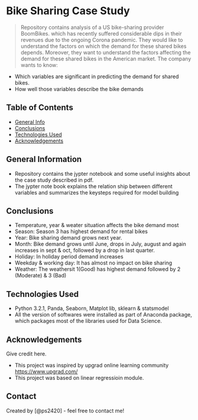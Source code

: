 # Bike Sharing Case Study
> Repository contains analysis of a US bike-sharing provider BoomBikes. which has recently suffered considerable dips in their revenues due to the ongoing Corona pandemic. They would like to understand the factors on which the demand for these shared bikes depends. Moreover, they want to understand the factors affecting the demand for these shared bikes in the American market. The company wants to know:

* Which variables are significant in predicting the demand for shared bikes.
* How well those variables describe the bike demands


## Table of Contents
* [General Info](#general-information)
* [Conclusions](#conclusions)
* [Technologies Used](#technologies-used)
* [Acknowledgements](#acknowledgements)

<!-- You can include any other section that is pertinent to your problem -->

## General Information
- Repository contains the jypter notebook and some useful insights about the case study described in pdf.
- The jypter note book explains the relation ship between different variables and summarizes the keysteps required for model building

## Conclusions
- Temperature, year & weater situation affects the bike demand most
- Season: Season 3 has highest demand for rental bikes
- Year: Bike sharing demand grows next year.
- Month: Bike demand grows until June, drops in July, august and again increases in sept & oct, followed by a drop in last quarter. 
- Holiday: In holiday period demand increases
- Weekday & working day: It has almost no impact on bike sharing
- Weather: The weathersit 1(Good) has highest demand followed by 2 (Moderate) & 3 (Bad)


## Technologies Used
- Python 3.2.1, Panda, Seaborn, Matplot lib, sklearn & statsmodel
- All the version of softwares were installed as part of Anaconda package, which packages most of the libraries used for Data Science.

<!-- As the libraries versions keep on changing, it is recommended to mention the version of library used in this project -->

## Acknowledgements
Give credit here.
- This project was inspired by upgrad online learning community https://www.upgrad.com/
- This project was based on linear regressioin module.


## Contact
Created by [@ps2420] - feel free to contact me!


<!-- Optional -->
<!-- ## License -->
<!-- This project is open source and available under the [... License](). -->

<!-- You don't have to include all sections - just the one's relevant to your project -->
